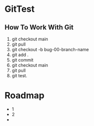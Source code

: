 # GitTest

## How To Work With Git
1. git checkout main
2. git pull
3. git checkout -b bug-00-branch-name
4. git add .
5. git commit 
6. git checkout main
7. git pull
8. git test.

# Roadmap  
* 1
* 2
* 
